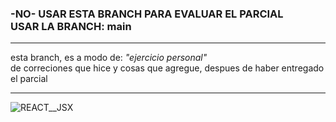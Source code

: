 <h3>-NO- USAR ESTA BRANCH PARA EVALUAR EL PARCIAL <br>
USAR LA BRANCH: main</h3>

- - -

esta branch, es a modo de: <i>"ejercicio personal"</i> <br>
de correciones que hice y cosas que agregue, despues de haber entregado el parcial

- - -

![REACT__JSX](https://github.com/rpxomi/frontend3_primerparcial/assets/31228150/53b342dd-126f-4cf5-8dff-2edcf9def0b9)
